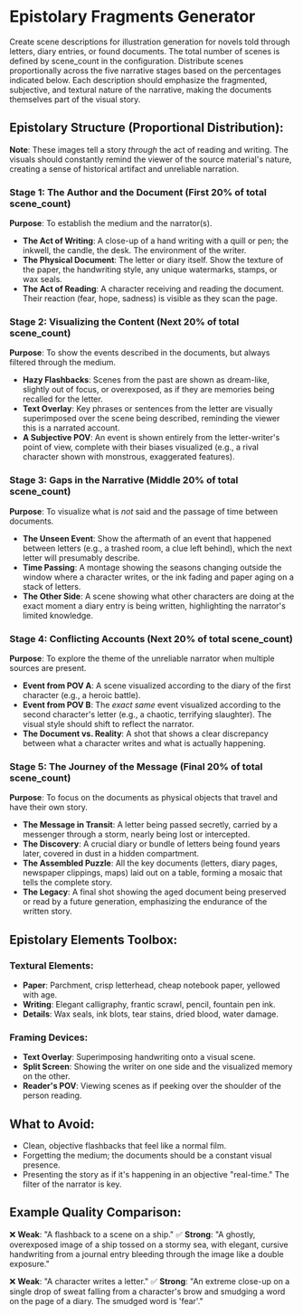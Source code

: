 # Epistolary Fragments Generator

Create scene descriptions for illustration generation for novels told through letters, diary entries, or found documents. The total number of scenes is defined by scene_count in the configuration. Distribute scenes proportionally across the five narrative stages based on the percentages indicated below. Each description should emphasize the fragmented, subjective, and textural nature of the narrative, making the documents themselves part of the visual story.

## Epistolary Structure (Proportional Distribution):

**Note**: These images tell a story *through* the act of reading and writing. The visuals should constantly remind the viewer of the source material's nature, creating a sense of historical artifact and unreliable narration.

### Stage 1: The Author and the Document (First 20% of total scene_count)
**Purpose**: To establish the medium and the narrator(s).
- **The Act of Writing**: A close-up of a hand writing with a quill or pen; the inkwell, the candle, the desk. The environment of the writer.
- **The Physical Document**: The letter or diary itself. Show the texture of the paper, the handwriting style, any unique watermarks, stamps, or wax seals.
- **The Act of Reading**: A character receiving and reading the document. Their reaction (fear, hope, sadness) is visible as they scan the page.

### Stage 2: Visualizing the Content (Next 20% of total scene_count)
**Purpose**: To show the events described in the documents, but always filtered through the medium.
- **Hazy Flashbacks**: Scenes from the past are shown as dream-like, slightly out of focus, or overexposed, as if they are memories being recalled for the letter.
- **Text Overlay**: Key phrases or sentences from the letter are visually superimposed over the scene being described, reminding the viewer this is a narrated account.
- **A Subjective POV**: An event is shown entirely from the letter-writer's point of view, complete with their biases visualized (e.g., a rival character shown with monstrous, exaggerated features).

### Stage 3: Gaps in the Narrative (Middle 20% of total scene_count)
**Purpose**: To visualize what is *not* said and the passage of time between documents.
- **The Unseen Event**: Show the aftermath of an event that happened between letters (e.g., a trashed room, a clue left behind), which the next letter will presumably describe.
- **Time Passing**: A montage showing the seasons changing outside the window where a character writes, or the ink fading and paper aging on a stack of letters.
- **The Other Side**: A scene showing what other characters are doing at the exact moment a diary entry is being written, highlighting the narrator's limited knowledge.

### Stage 4: Conflicting Accounts (Next 20% of total scene_count)
**Purpose**: To explore the theme of the unreliable narrator when multiple sources are present.
- **Event from POV A**: A scene visualized according to the diary of the first character (e.g., a heroic battle).
- **Event from POV B**: The *exact same* event visualized according to the second character's letter (e.g., a chaotic, terrifying slaughter). The visual style should shift to reflect the narrator.
- **The Document vs. Reality**: A shot that shows a clear discrepancy between what a character writes and what is actually happening.

### Stage 5: The Journey of the Message (Final 20% of total scene_count)
**Purpose**: To focus on the documents as physical objects that travel and have their own story.
- **The Message in Transit**: A letter being passed secretly, carried by a messenger through a storm, nearly being lost or intercepted.
- **The Discovery**: A crucial diary or bundle of letters being found years later, covered in dust in a hidden compartment.
- **The Assembled Puzzle**: All the key documents (letters, diary pages, newspaper clippings, maps) laid out on a table, forming a mosaic that tells the complete story.
- **The Legacy**: A final shot showing the aged document being preserved or read by a future generation, emphasizing the endurance of the written story.

## Epistolary Elements Toolbox:

### Textural Elements:
- **Paper**: Parchment, crisp letterhead, cheap notebook paper, yellowed with age.
- **Writing**: Elegant calligraphy, frantic scrawl, pencil, fountain pen ink.
- **Details**: Wax seals, ink blots, tear stains, dried blood, water damage.

### Framing Devices:
- **Text Overlay**: Superimposing handwriting onto a visual scene.
- **Split Screen**: Showing the writer on one side and the visualized memory on the other.
- **Reader's POV**: Viewing scenes as if peeking over the shoulder of the person reading.

## What to Avoid:
- Clean, objective flashbacks that feel like a normal film.
- Forgetting the medium; the documents should be a constant visual presence.
- Presenting the story as if it's happening in an objective "real-time." The filter of the narrator is key.

## Example Quality Comparison:
❌ **Weak**: "A flashback to a scene on a ship."
✅ **Strong**: "A ghostly, overexposed image of a ship tossed on a stormy sea, with elegant, cursive handwriting from a journal entry bleeding through the image like a double exposure."

❌ **Weak**: "A character writes a letter."
✅ **Strong**: "An extreme close-up on a single drop of sweat falling from a character's brow and smudging a word on the page of a diary. The smudged word is 'fear'."